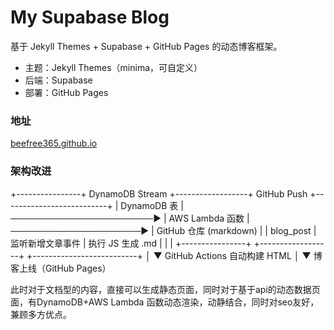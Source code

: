 # My Supabase Blog

基于 Jekyll Themes + Supabase + GitHub Pages 的动态博客框架。

- 主题：Jekyll Themes（minima，可自定义）
- 后端：Supabase
- 部署：GitHub Pages

### 地址

[beefree365.github.io](https://beefree365.github.io/)


### 架构改进

+----------------+      DynamoDB Stream       +------------------+        GitHub Push        +--------------------------+
|  DynamoDB 表   |  ───────────────────────▶  |   AWS Lambda 函数 |  ─────────────────────▶  |   GitHub 仓库 (markdown) |
| blog_post      |     监听新增文章事件       |   执行 JS 生成 .md |                          |                          |
+----------------+                            +------------------+                          +--------------------------+
                                                                                                  │
                                                                                                  ▼
                                                                                       GitHub Actions 自动构建 HTML
                                                                                                  │
                                                                                                  ▼
                                                                                          博客上线（GitHub Pages）

此时对于文档型的内容，直接可以生成静态页面，同时对于基于api的动态数据页面，有DynamoDB+AWS Lambda 函数动态渲染，动静结合，同时对seo友好，兼顾多方优点。
